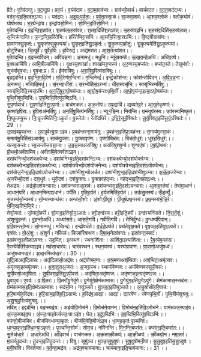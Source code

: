 

  
प्रैते। ए॒तेव॑दन्तु। व॒द॒न्तु॒प्र। प्रव॒यं। व॒यंव॑दाम। व॒दा॒म॒ग्राव॑भ्य:। ग्राव॑भ्यो॒वाचं॑। वाचं॑वदत। व॒द॒ता॒वद॑द्भ्य:। वद॑द्भ्य॒इति॒वद॑त्ऽभ्य:।। यद॑द्रय:। अ॒द्र॒य॒:प॒र्व॒ता॒:। प॒र्व॒ता॒स्सा॒कं। सा॒कमा॒शव॑:। आ॒शव॒श्लोकं॑। श्लोकं॒घोषं॑। घोषं॑भरथ। भ॒र॒थेन्द्रा॑य। इन्द्रा॑यसो॒मिन॑:। सो॒मिन॒इति॑सो॒मिन॑:।।  
ए॒तेव॑दन्ति। व॒द॒न्ति॒श॒तव॑त्। श॒तव॑त्स॒हस्र॑वत्। श॒तव॒दिति॑श॒तऽव॑त्। स॒हस्र॑वद॒भि। स॒हस्र॑व॒दिति॑स॒हस्र॑ऽवत्। अ॒भिक्र॑न्दन्ति। क्र॒न्द॒न्ति॒हरि॑तेभि:। हरि॑तेभिरा॒सभि॑:। आ॒सभि॒रित्या॒सऽभि॑:।। वि॒ष्ट्वीग्रावा॑ण:। ग्रावा॑णस्सु॒कृत॑:। सु॒कृत॑स्सुकृ॒त्यया॑। सु॒कृत॒इति॑सु॒ऽकृत॑:। सु॒कृ॒त्यया॒होतु॑:। सु॒कृ॒त्ययेति॑सु॒ऽकृ॒त्यया॑। होतु॑श्चित्। चि॒त्पूर्वे॑। पूर्वे॑ह॒वि:। ह॒विरद्यं॑। अद्य॑मशत। आ॒श॒तेत्या॑शत।।  
ए॒तेव॑दन्ति। व॒द॒न्त्यवि॑दन्। अवि॑दन्न॒ना। अ॒नामधु॑। मधु॒नि। न्यूं॑खयन्ते। ऊं॒ख॒य॒न्ते॒अधि॑। अधि॑प॒क्वे। प॒क्वआमि॑षि। आमि॒षीत्यामि॑षि।। वृ॒क्षस्य॒शाखां॑। शाखा॑मरु॒णस्य॑। अ॒रु॒णस्य॒बप्स॑त:। बप्स॑त॒स्ते। तेसूभ॑र्वा:। सूभ॑र्वावृष॒भा:। वृ॒ष॒भा:प्र। प्रें। ईम॑राविषु:। अ॒रा॒वि॒षु॒रित्य॑राविषु:।।  
बृ॒हद्व॑दन्ति। व॒द॒न्ति॒म॒दि॒रेण॑। म॒दि॒रेण॑म॒न्दिना॑। म॒न्दिनेन्द्रं॑। इन्द्रं॒क्रोश॑न्त:। क्रोश॑न्तोविदन्। अ॒वि॒द॒न्न॒ना। अ॒नामधु॑। मध्विति॒मधु॑।। सं॒रभ्या॒धीरा॑:। सं॒रभ्येति॑सं॒ऽरभ्य॑। धीरा॒स्वसृ॑भि:। स्वसृ॑भिरनर्तिषु:। स्वसृ॑भि॒रिति॒स्वसृ॑ऽभि:। अ॒न॒र्ति॒षु॒रा॒घो॒षय॑न्त:। आ॒घो॒ष॒य॑न्त:पृथि॒वीं। आ॒घो॒ष॒य॑न्त॒इत्या॒ऽघो॒षय॑न्त:। पृ॒थि॒वीमु॑प॒ब्दिभि॑:। उ॒प॒ब्दिभि॒रित्यु॑प॒ब्दिऽभि॑:।।  
सु॒प॒र्णावाचं॑। सु॒प॒र्णाइति॑सु॒ऽप॒र्णा:। वाच॑मक्रत। अ॒क्र॒तोप॑। उप॒द्यावि॑। द्यव्या॑ख॒रे। आ॒ख॒रेकृष्णा॑:। कृष्णा॑इषि॒रा:। इ॒षि॒राअ॑नर्तिषु:। अ॒न॒र्ति॒षु॒रित्य॑नर्तिषु:।। न्यू१॒॑ङ्नि। निय॑न्ति। य॒न्त्युप॑रस्य। उप॑रस्यनिष्कृ॒तं। नि॒ष्कृ॒तम्पु॒रू। नि॒:कृ॒तमिति॑नि॒:ऽकृ॒तं। पु॒रूरेत॑:। रेतो॑दधिरे। द॒धि॒रे॒सूर्य॒श्वित॑:। सू॒र्य॒श्वित॒इति॑सू॒र्य॒ऽश्वित॑:।। 29 ।।  
उ॒ग्राइ॑वप्र॒वह॑न्त:। उ॒ग्राइ॒वेत्यु॒ग्रा:ऽइ॑व। प्र॒वह॑न्तस्स॒माय॑मु:। प्र॒वह॑न्त॒इति॑प्र॒ऽवह॑न्त:। स॒माय॑मुस्सा॒कं। स॒माय॑मु॒रिति॑सं॒ऽआय॑मु:। सा॒कंयु॒क्ता:। यु॒क्तावृष॑ण:। वृष॑णो॒बिभ्र॑त:। बिभ्र॑तो॒धुर॑:। धुर॒इति॒धुर॑:।। यत्स्व॒सन्त॑:। स्व॒सन्तो॑जग्रसा॒ना:। ज॒ग्र॒सा॒नाअरा॑विषु:। अरा॑विषुश्शृ॒ण्वे। शृ॒ण्वए॑षां। ए॒षां॒प्रो॒थथ॑:। प्रो॒थथो॒अर्व॑तामिव। अर्व॑तामि॒वेत्यर्व॑तांऽइव।।  
दशा॑वनिभ्यो॒दश॑कक्ष्येभ्य:। दशा॑वनिभ्य॒इति॒दशा॑वनिऽभ्य:। दश॑कक्ष्येभ्यो॒दश॑योक्त्रेभ्य:। दश॑कक्ष्येभ्य॒इति॒दश॑ऽकक्ष्येभ्य:। दश॑योक्त्रेभ्यो॒दश॑योजनेभ्य:। दश॑योक्त्रेभ्य॒इति॒दश॑ऽयोक्त्रेभ्य:। दश॑योज॒नेभ्य॒इति॒दश॑ऽयोजनेभ्य:।। दशा॑भीशुभ्योअर्चत। दशा॑भीशुभ्य॒इति॒दश॑भीशुऽभ्य:। अ॒र्च॒ता॒जरे॑भ्य:। अ॒जरे॑भ्यो॒दश॑। दश॒धुर॑:। धुरो॒दश॑। दश॑यु॒क्ता:। यु॒क्तावह॑द्भ्य:। वह॑द्भ्य॒इति॒वह॑त्ऽभ्य:।।  
तेअद्र॑य:। अद्र॑यो॒दश॑यन्त्रास:। दश॑यन्त्रासआ॒शव॑:। दश॑यन्त्रास॒इति॒दश॑ऽयन्त्रास:। आ॒शव॒स्तेषां॑। तेषा॑मा॒धानं॑। आ॒धानं॒परि॑। आ॒धान॒मित्या॒ऽधानं॑। पर्ये॑ति। ए॒ति॒ह॒र्य॒तं। ह॒र्य॒तमिति॑ह॒र्य॒तं।। तऊ॑सु॒तस्य॑। ऊँ॒इत्यूँ॑। सु॒तस्य॑सो॒म्यस्य॑। सो॒म्यस्यान्ध॑स:। अन्ध॑सों॒शो:। अं॒शो:पी॒यूषं॑। पी॒यूषं॑प्रथ॒मस्य॑। प्र॒थ॒मस्य॑भे॒जि॒रे। भे॒जि॒रइति॑भे॒जि॒रे।।  
तेसो॒माद॑:। सो॒मादो॒हरी॑। सो॒माद॒इति॑सो॒म॒ऽअद॑:। हरी॒इन्द्र॑स्य। हरी॒इति॒हरी॑। इन्द्र॑स्यनिंसते। निं॒स॒तें॒शुं। अं॒शुन्दु॒हन्त॑:। दु॒हन्तो॒अधि॑। अध्या॑सते। आ॒स॒ते॒गवि॑। गवीति॒गवि॑।। तेभि॑र्दु॒ग्धं। दु॒ग्धम्प॑पि॒वान्। प॒पि॒वान्त्सो॒म्यं। सो॒म्यम्मधु॑। मध्विन्द्र॑:। इन्द्रो॑वर्धते। व॒र्ध॒ते॒प्रथ॑ते। प्रथ॑तेवृषा॒यते॑। वृ॒ष॒यत॒इति॑वृ॒ष॒ऽयते॑।।  
वृषा॑व:। वो॒अं॒शु:। अं॒शुर्न। नकिल॑। किला॑रिषाथन। रि॒षा॒थ॒नेळा॑वन्त:। इळा॑वन्त॒स्सदं॑। इळा॑वन्त॒इतीळा॑ऽवन्त:। सद॒मित्। इत्स्थन॑। स्थनाशि॑ता:। आशि॑ता॒इत्याशि॑ता:।। रै॒व॒त्येव॒मह॑सा। रै॒व॒त्येवेति॑रै॒व॒त्याऽइ॑व। मह॑सा॒चार॑व:। चार॑वस्थन। स्थ॒न॒यस्य॑। यस्य॑ग्रावाण:। ग्रा॒वा॒णो॒अजु॑षध्वं। अजु॑षध्वमध्व॒रं। अ॒ध्व॒रमित्य॑ध्व॒रं।। 30 ।।  
तृ॒दि॒लाअतृ॑दिलास:। अतृ॑दिलासो॒अद्र॑य:। अद्र॑योश्रम॒णा:। अ॒श्र॒मणाअशृ॑थिता:। अशृ॑थिता॒अमृ॑त्यव:। अमृ॑त्यव॒इत्यमृ॑त्यव:।। अ॒ना॒तुराअ॒जरा॑:। अ॒जरा॒स्थ। स्थाम॑विष्णव:। अम॑विष्णवस्सुपी॒वस॑:। सु॒पी॒वसो॒अतृ॑षिता:। सु॒पी॒वस॒इति॑सु॒ऽपी॒वस॑:। अतृ॑षिता॒अतृ॑ष्णज:। अतृ॑ष्णज॒इत्यतृ॑ष्णऽज:।।  
ध्रु॒वाए॒व। ए॒वव॑:। व॒:पि॒तर॑:। पि॒तरो॑यु॒गेयु॑गे। यु॒गेयु॑गे॒क्षेम॑कामास:। यु॒गेयु॑ग॒इति॑यु॒गेऽयु॑गे। क्षेम॑कामास॒स्सद॑स:। क्षेम॑कामास॒इति॒क्षेम॑ऽकामास:। सद॑सो॒न। नयु॑ञ्जते। यु॒ञ्ज॒त॒इति॑युञ्जते।। अ॒जु॒र्यासो॑हरि॒षाच॑:। ह॒रि॒षाचो॑ह॒रिद्र॑व:। ह॒रि॒साच॒इति॑ह॒रि॒ऽसाच॑:। ह॒रिद्र॑व॒आद्यां। आद्यां। द्यांरवे॑ण। रवे॑णपृथि॒वीं। पृ॒थि॒वीम॑शुश्रवु:। अ॒शु॒श्र॒वु॒रित्य॑शुश्रवु:।।  
तदित्। इद्वद॑न्ति। वद॒न्त्यद्र॑य:। अद्र॑योवि॒मोच॑ने। वि॒मोच॑ने॒याम॑न्। वि॒मोच॑न॒इति॑वि॒ऽमोच॑ने। याम॑न्नञ्ज॒स्पाइ॑व। अं॒ज्ज॒स्पाइ॑व॒घ। अं॒ज्ज॒:पाइ॒वेत्यं॑ज्ज॒:पा:ऽइ॑व। घेत्। इदु॑प॒ब्दिभि॑:। उ॒प॒ब्दिभि॒रित्यु॑प॒ब्दिऽभि॑:।। वप॑न्तो॒बीज॑मिव। बीज॑मिवधान्या॒कृत॑:। बीज॑मि॒वेति॒बीजं॑ऽइव। धा॒न्या॒कृत॑:पृ॒ञ्चन्ति॑। धा॒न्या॒कृत॒इति॑धा॒न्या॒ऽकृत॑:। पृ॒ञ्चन्ति॒सोमं॑। सोम॒न्न। नमि॑नन्ति। मि॒न॒न्ति॒बप्स॑त:। बप्स॑त॒इति॒बप्स॑त:।।  
सु॒तेअ॑ध्व॒रे । अ॒ध्व॒रेअधि॑। अधि॒वाचं॑। वाच॑मक्रत। अ॒क्र॒ताक्री॒ळय॑:। आ॒क्री॒ळय॑:। क्री॒ळयो॒न। नमा॒तरं॑। मा॒तरं॑तु॒दन्त॑:। तु॒दन्त॒इति॑तु॒दन्त॑:।। विषु। सूमु॑ञ्च। मु॒ञ्चा॒सु॒षु॒वुष॑:। सु॒षु॒वुषो॑मनी॒षां। सु॒सु॒वुष॒इति॑सु॒सु॒ऽवुष॑:। म॒नी॒षांवि। विव॑र्तन्तां। व॒र्त॒न्ता॒मद्र॑य:। अद्र॑य॒श्चाय॑माना:। चाय॑माना॒इति॒चाय॑माना:।। 31 ।।  
